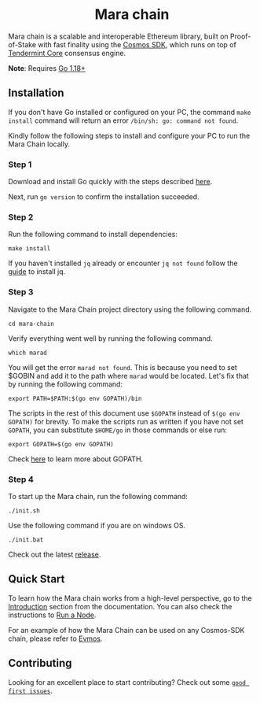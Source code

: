 <!--
parent:
  order: false
-->

<div align="center">
  <h1> Mara chain </h1>
</div>

Mara chain is a scalable and interoperable Ethereum library, built on Proof-of-Stake with fast finality using the [Cosmos SDK](https://github.com/cosmos/cosmos-sdk/), which runs on top of [Tendermint Core](https://github.com/tendermint/tendermint) consensus engine.

**Note**: Requires [Go 1.18+](https://golang.org/dl/)

## Installation

If you don't have Go installed or configured on your PC, the command `make install` command will return an error `/bin/sh: go: command not found`.

Kindly follow the following steps to install and configure your PC to run the Mara Chain locally.

### Step 1

Download and install Go quickly with the steps described [here](https://go.dev/doc/install).

Next, run `go version` to confirm the installation succeeded.

### Step 2

Run the following command to install dependencies:

```
make install
```

If you haven't installed `jq` already or encounter `jq not found` follow the [guide](https://stedolan.github.io/jq/download/) to install jq.

### Step 3

Navigate to the Mara Chain project directory using the following command.
```
cd mara-chain
```

Verify everything went well by running the following command.

```
which marad
```

You will get the error `marad not found`. This is because you need to set $GOBIN and add it to the path where `marad` would be located. Let's fix that by running the following command:
```
export PATH=$PATH:$(go env GOPATH)/bin
```

The scripts in the rest of this document use `$GOPATH` instead of `$(go env GOPATH)` for brevity. To make the scripts run as written if you have not set `GOPATH`, you can substitute `$HOME/go` in those commands or else run:

```
export GOPATH=$(go env GOPATH)
```
Check [here](https://go.dev/doc/gopath_code#GOPATH) to learn more about GOPATH.

### Step 4

To start up the Mara chain, run the following command:
```
./init.sh
```

Use the following command if you are on windows OS.
```
./init.bat
```

Check out the latest [release](https://github.com/mara-labs/mara-chain/releases).


## Quick Start

To learn how the Mara chain works from a high-level perspective, go to the [Introduction](https://evmos.dev/intro/overview.html) section from the documentation. You can also check the instructions to [Run a Node](https://evmos.dev/quickstart/run_node.html).

For an example of how the Mara Chain can be used on any Cosmos-SDK chain, please refer to [Evmos](https://www.github.com/tharsis/evmos).

## Contributing

Looking for an excellent place to start contributing? Check out some [`good first issues`](https://github.com/mara-labs/mara-chain/issues?q=is%3Aopen+is%3Aissue+label%3A%22good+first+issue%22).